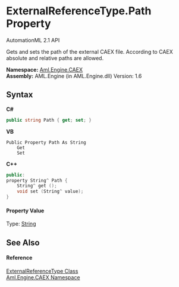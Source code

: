 # ExternalReferenceType.Path Property 
AutomationML 2.1 API 

Gets and sets the path of the external CAEX file. According to CAEX absolute and relative paths are allowed.

**Namespace:**&nbsp;<a href="N_Aml_Engine_CAEX">Aml.Engine.CAEX</a><br />**Assembly:**&nbsp;AML.Engine (in AML.Engine.dll) Version: 1.6

## Syntax

**C#**<br />
``` C#
public string Path { get; set; }
```

**VB**<br />
``` VB
Public Property Path As String
	Get
	Set
```

**C++**<br />
``` C++
public:
property String^ Path {
	String^ get ();
	void set (String^ value);
}
```


#### Property Value
Type: <a href="https://docs.microsoft.com/dotnet/api/system.string" target="_parent" rel="noopener noreferrer">String</a>

## See Also


#### Reference
<a href="T_Aml_Engine_CAEX_ExternalReferenceType">ExternalReferenceType Class</a><br /><a href="N_Aml_Engine_CAEX">Aml.Engine.CAEX Namespace</a><br />